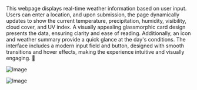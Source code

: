 This webpage displays real-time weather information based on user input. Users can enter a location, and upon submission, the page dynamically updates to show the current temperature, precipitation, humidity, visibility, cloud cover, and UV index. A visually appealing glassmorphic card design presents the data, ensuring clarity and ease of reading. Additionally, an icon and weather summary provide a quick glance at the day's conditions. The interface includes a modern input field and button, designed with smooth transitions and hover effects, making the experience intuitive and visually engaging. 🚀


![Image](https://github.com/user-attachments/assets/b0ea9842-d1c2-46a9-8e6e-10cb5d317e30)


![Image](https://github.com/user-attachments/assets/bd0d6cd0-f7be-4d72-8ec9-072a11ab7d6d)
